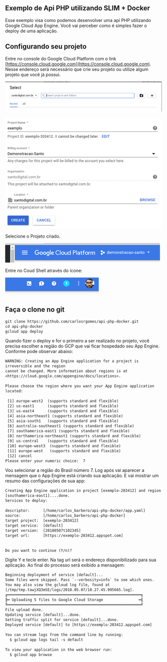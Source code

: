 Exemplo de Api PHP utilizando SLIM + Docker
---

Esse exemplo visa como podemos desenvolver uma api PHP utilizando Google Cloud App Engine. 
Você vai perceber como é simples fazer o deploy de uma aplicação.

Configurando seu projeto
---

Entre no console do Google Cloud Platform com o link [https://console.cloud.google.com](https://console.cloud.google.com). Nesse endereço será necessário que crie seu projeto ou utilize algum projeto que você já possui.

![Criação do projeto](imagens/create_project1.png)

![Criação do projeto](imagens/create_project2.png)

Selecione o Projeto criado.

![Selecione o projeto](imagens/select.png)

Entre no Coud Shell através do ícone:

![Selecione o projeto](imagens/cloudshell.png)

Faça o clone no git
---

```
git clone https://github.com/carlosrgomes/api-php-docker.git
cd api-php-docker
gcloud app deploy

```

Quando fizer o deploy e for o primeiro a ser realizado no projeto, você precisa escolher a região do GCP que vai ficar
hospedado seu App Engine. Conforme pode observar abaixo:

```
WARNING: Creating an App Engine application for a project is irreversible and the region
cannot be changed. More information about regions is at
<https://cloud.google.com/appengine/docs/locations>.

Please choose the region where you want your App Engine application
located:

 [1] europe-west2  (supports standard and flexible)
 [2] us-east1      (supports standard and flexible)
 [3] us-east4      (supports standard and flexible)
 [4] asia-northeast1 (supports standard and flexible)
 [5] asia-south1   (supports standard and flexible)
 [6] australia-southeast1 (supports standard and flexible)
 [7] southamerica-east1 (supports standard and flexible)
 [8] northamerica-northeast1 (supports standard and flexible)
 [9] us-central    (supports standard and flexible)
 [10] europe-west3  (supports standard and flexible)
 [11] europe-west   (supports standard and flexible)
 [12] cancel
Please enter your numeric choice:  7

```
Vou selecionar a região do Brasil número 7. Log após vai aparecer a mensagem que o App Engine está criando sua aplicação.
E vai mostrar um resumo das configurações de sua app:

```
Creating App Engine application in project [exemplo-203412] and region [southamerica-east1]....done.
Services to deploy:

descriptor:      [/home/carlos_barbero/api-php-docker/app.yaml]
source:          [/home/carlos_barbero/api-php-docker]
target project:  [exemplo-203412]
target service:  [default]
target version:  [20180507t102345]
target url:      [https://exemplo-203412.appspot.com]


Do you want to continue (Y/n)?
```

Digite Y e tecle enter.
Na tag url será o endereço disponibilizado para sua aplicação.
Ao final do processo será exibido a mensagem:

```
Beginning deployment of service [default]...
Some files were skipped. Pass `--verbosity=info` to see which ones.
You may also view the gcloud log file, found at
[/tmp/tmp.tawjXQ3mSE/logs/2018.05.07/10.27.45.995665.log].
╔════════════════════════════════════════════════════════════╗
╠═ Uploading 5 files to Google Cloud Storage                ═╣
╚════════════════════════════════════════════════════════════╝
File upload done.
Updating service [default]...done.
Setting traffic split for service [default]...done.
Deployed service [default] to [https://exemplo-203412.appspot.com]

You can stream logs from the command line by running:
  $ gcloud app logs tail -s default

To view your application in the web browser run:
  $ gcloud app browse
```







